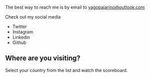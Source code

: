 The best way to reach me is by email to [yagopajarino@outlook.com](mailto:yagopajarino@outlook.com)

Check out my social media

- Twitter
- Instagram
- Linkedin
- Github

## Where are you visiting?

Select your country from the list and watch the scoreboard.
